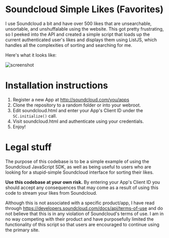 # Soundcloud Simple Likes (Favorites)

I use Soundcloud a bit and have over 500 likes that are unsearchable, unsortable, and unshuffalable using the website. This got pretty frustrating, so I peeked into the API and created a simple script that loads up the current authenticated user's likes and displays them using ListJS, which handles all the complexities of sorting and searching for me. 

Here's what it looks like:

![screenshot](http://i.imgur.com/w9DAopo.png)

# Installation instructions

1. Register a new App at http://soundcloud.com/you/apps
1. Clone the repository to a random folder or into your webroot.
1. Edit soundcloud.html and enter your App's Client ID under the `SC.initialize()` call.
1. Visit soundcloud.html and authenticate using your credentials.
1. Enjoy!

# Legal stuff

The purpose of this codebase is to be a simple example of using the Soundcloud JavaScript SDK, as well as being useful to users who are looking for a stupid-simple Soundcloud interface for sorting their likes. 

**Use this codebase at your own risk.** By entering your App's Client ID you should accept any consequences that may come as a result of using this code to stream your likes from Soundcloud.

Although this is not associated with a specific product/app, I have read through https://developers.soundcloud.com/docs/api/terms-of-use and do not believe that this is in any violation of Soundcloud's terms of use. I am in no way competing with their product and have purposefully limited the functionality of this script so that users are encouraged to continue using the primary site.
